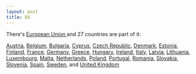 ```yaml
---
layout: post
title: EU
---
```


There's [European Union ](http://en.wikipedia.org/wiki/European_Union)and 27 countries are part of it:

[Austria](http://en.wikipedia.org/wiki/Austria "Austria"), [Belgium](http://en.wikipedia.org/wiki/Belgium "Belgium"), [Bulgaria](http://en.wikipedia.org/wiki/Bulgaria "Bulgaria"), [Cyprus](http://en.wikipedia.org/wiki/Cyprus "Cyprus"), [Czech Republic](http://en.wikipedia.org/wiki/Czech_Republic "Czech Republic"), [Denmark](http://en.wikipedia.org/wiki/Denmark "Denmark"), [Estonia](http://en.wikipedia.org/wiki/Estonia "Estonia"), [Finland](http://en.wikipedia.org/wiki/Finland "Finland"), [France](http://en.wikipedia.org/wiki/France "France"), [Germany](http://en.wikipedia.org/wiki/Germany "Germany"), [Greece](http://en.wikipedia.org/wiki/Greece "Greece"), [Hungary](http://en.wikipedia.org/wiki/Hungary "Hungary"), [Ireland](http://en.wikipedia.org/wiki/Republic_Of_Ireland "Republic Of Ireland"), [Italy](http://en.wikipedia.org/wiki/Italy "Italy"), [Latvia](http://en.wikipedia.org/wiki/Latvia "Latvia"), [Lithuania](http://en.wikipedia.org/wiki/Lithuania "Lithuania"), [Luxembourg](http://en.wikipedia.org/wiki/Luxembourg "Luxembourg"), [Malta](http://en.wikipedia.org/wiki/Malta "Malta"), [Netherlands](http://en.wikipedia.org/wiki/Netherlands "Netherlands"), [Poland](http://en.wikipedia.org/wiki/Poland "Poland"), [Portugal](http://en.wikipedia.org/wiki/Portugal "Portugal"), [Romania](http://en.wikipedia.org/wiki/Romania "Romania"), [Slovakia](http://en.wikipedia.org/wiki/Slovakia "Slovakia"), [Slovenia](http://en.wikipedia.org/wiki/Slovenia "Slovenia"), [Spain](http://en.wikipedia.org/wiki/Spain "Spain"), [Sweden](http://en.wikipedia.org/wiki/Sweden "Sweden"), and [United Kingdom](http://en.wikipedia.org/wiki/United_Kingdom "United Kingdom")
